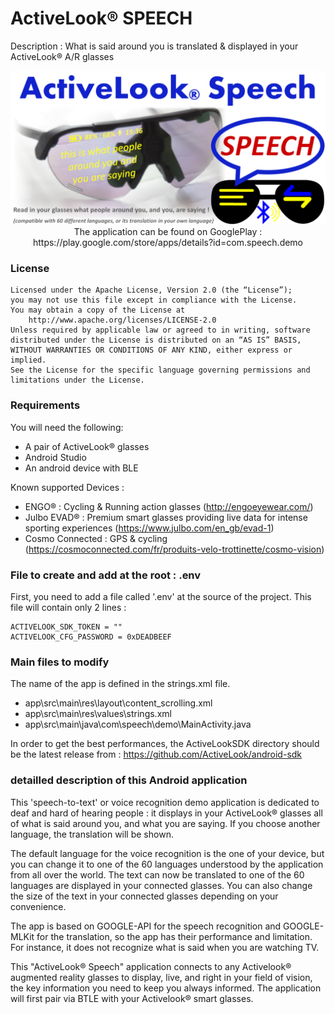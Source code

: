 # ActiveLook® SPEECH

Description : What is said around you is translated & displayed in your ActiveLook® A/R glasses

<p align="center"> <img src="./ActiveLook_Speech2_1024.png"/ </p>
The application can be found on GooglePlay :
    https://play.google.com/store/apps/details?id=com.speech.demo 

    
### License

```
Licensed under the Apache License, Version 2.0 (the “License”);
you may not use this file except in compliance with the License.
You may obtain a copy of the License at
    http://www.apache.org/licenses/LICENSE-2.0
Unless required by applicable law or agreed to in writing, software
distributed under the License is distributed on an “AS IS” BASIS,
WITHOUT WARRANTIES OR CONDITIONS OF ANY KIND, either express or implied.
See the License for the specific language governing permissions and
limitations under the License.
```

### Requirements

You will need the following:
- A pair of ActiveLook® glasses
- Android Studio
- An android device with BLE

Known supported Devices :
- ENGO® : Cycling & Running action glasses (http://engoeyewear.com/)
- Julbo EVAD® : Premium smart glasses providing live data for intense sporting experiences (https://www.julbo.com/en_gb/evad-1)
- Cosmo Connected : GPS & cycling (https://cosmoconnected.com/fr/produits-velo-trottinette/cosmo-vision)

### File to create and add at the root : .env

First, you need to add a file called '.env' at the source of the project. This file will contain only 2 lines :
```
ACTIVELOOK_SDK_TOKEN = ""
ACTIVELOOK_CFG_PASSWORD = 0xDEADBEEF
```

### Main files to modify

The name of the app is defined in the strings.xml file.

* app\src\main\res\layout\content_scrolling.xml
* app\src\main\res\values\strings.xml
* app\src\main\java\com\speech\demo\MainActivity.java

In order to get the best performances, the ActiveLookSDK directory should be the latest release from : https://github.com/ActiveLook/android-sdk

### detailled description of this Android application

This 'speech-to-text' or voice recognition demo application is dedicated to deaf and hard of hearing people : it displays in your ActiveLook® glasses all of what is said around you, and what you are saying. If you choose another language, the translation will be shown.

The default language for the voice recognition is the one of your device, but you can change it to one of the 60 languages understood by the application from all over the world.
The text can now be translated to one of the 60 languages are displayed in your connected glasses.
You can also change the size of the text in your connected glasses depending on your convenience.

The app is based on GOOGLE-API for the speech recognition and GOOGLE-MLKit for the translation, so the app has their performance and limitation. For instance, it does not recognize what is said when you are watching TV.

This "ActiveLook® Speech" application connects to any Activelook® augmented reality glasses to display, live, and right in your field of vision, the key information you need to keep you always informed. The application will first pair via BTLE with your Activelook® smart glasses.
